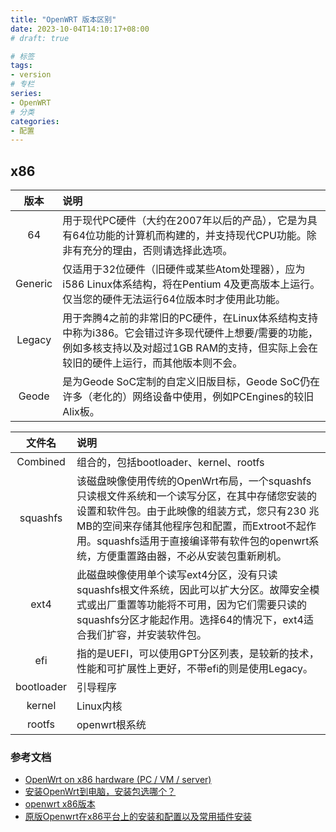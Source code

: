 ```yaml
---
title: "OpenWRT 版本区别"
date: 2023-10-04T14:10:17+08:00
# draft: true

# 标签
tags:
- version
# 专栏
series:
- OpenWRT
# 分类
categories:
- 配置
---
```


## x86

| 版本 | 说明 |
| :-: | :--- |
| 64 | 用于现代PC硬件（大约在2007年以后的产品），它是为具有64位功能的计算机而构建的，并支持现代CPU功能。除非有充分的理由，否则请选择此选项。|
| Generic | 仅适用于32位硬件（旧硬件或某些Atom处理器），应为i586 Linux体系结构，将在Pentium 4及更高版本上运行。仅当您的硬件无法运行64位版本时才使用此功能。|
| Legacy | 用于奔腾4之前的非常旧的PC硬件，在Linux体系结构支持中称为i386。它会错过许多现代硬件上想要/需要的功能，例如多核支持以及对超过1GB RAM的支持，但实际上会在较旧的硬件上运行，而其他版本则不会。|
| Geode | 是为Geode SoC定制的自定义旧版目标，Geode SoC仍在许多（老化的）网络设备中使用，例如PCEngines的较旧Alix板。|

| 文件名 | 说明 |
| :---: | :--- |
| Combined | 组合的，包括bootloader、kernel、rootfs |
| squashfs | 该磁盘映像使用传统的OpenWrt布局，一个squashfs只读根文件系统和一个读写分区，在其中存储您安装的设置和软件包。由于此映像的组装方式，您只有230 兆MB的空间来存储其他程序包和配置，而Extroot不起作用。squashfs适用于直接编译带有软件包的openwrt系统，方便重置路由器，不必从安装包重新刷机。|
| ext4 | 此磁盘映像使用单个读写ext4分区，没有只读squashfs根文件系统，因此可以扩大分区。故障安全模式或出厂重置等功能将不可用，因为它们需要只读的squashfs分区才能起作用。选择64的情况下，ext4适合我们扩容，并安装软件包。|
| efi | 指的是UEFI，可以使用GPT分区列表，是较新的技术，性能和可扩展性上更好，不带efi的则是使用Legacy。 |
| bootloader | 引导程序 |
| kernel | Linux内核 |
| rootfs | openwrt根系统 |

### 参考文档

- [OpenWrt on x86 hardware (PC / VM / server)](https://openwrt.org/docs/guide-user/installation/openwrt_x86)
- [安装OpenWrt到电脑，安装包选哪个？](https://blog.csdn.net/WTCLLB/article/details/131094724)
- [openwrt x86版本](https://www.right.com.cn/forum/forum.php?mod=viewthread&tid=193351&page=1&authorid=227980)
- [原版Openwrt在x86平台上的安装和配置以及常用插件安装](https://www.bilibili.com/read/cv21254550/)

